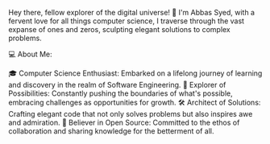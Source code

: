Hey there, fellow explorer of the digital universe! 👋 I'm Abbas Syed, with a fervent love for all things computer science, I traverse through the vast expanse of ones and zeros, sculpting elegant solutions to complex problems.

💻 About Me:

🎓 Computer Science Enthusiast: Embarked on a lifelong journey of learning and discovery in the realm of Software Engineering.
🌌 Explorer of Possibilities: Constantly pushing the boundaries of what's possible, embracing challenges as opportunities for growth.
🛠️ Architect of Solutions: Crafting elegant code that not only solves problems but also inspires awe and admiration.
🌟 Believer in Open Source: Committed to the ethos of collaboration and sharing knowledge for the betterment of all.
